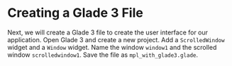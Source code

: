 # Creating a Glade 3 File

Next, we will create a Glade 3 file to create the user interface for our application. Open Glade 3 and create a new project. Add a `ScrolledWindow` widget and a `Window` widget. Name the window `window1` and the scrolled window `scrolledwindow1`. Save the file as `mpl_with_glade3.glade`.
